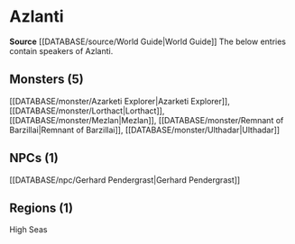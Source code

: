 ﻿---
id: '49'
name: Azlanti
rarity: Uncommon
source: '[[DATABASE/source/World Guide|World Guide]]'
trait:
- '[[DATABASE/trait/Uncommon|Uncommon]]'
type: Language

---
# Azlanti

**Source** [[DATABASE/source/World Guide|World Guide]] 
The below entries contain speakers of Azlanti.

## Monsters (5)

[[DATABASE/monster/Azarketi Explorer|Azarketi Explorer]], [[DATABASE/monster/Lorthact|Lorthact]], [[DATABASE/monster/Mezlan|Mezlan]], [[DATABASE/monster/Remnant of Barzillai|Remnant of Barzillai]], [[DATABASE/monster/Ulthadar|Ulthadar]]

## NPCs (1)

[[DATABASE/npc/Gerhard Pendergrast|Gerhard Pendergrast]]

## Regions (1)

High Seas